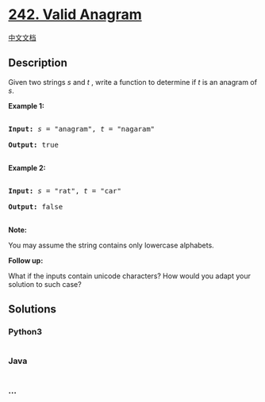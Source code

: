 # [242. Valid Anagram](https://leetcode.com/problems/valid-anagram)

[中文文档](/solution/0200-0299/0242.Valid%20Anagram/README.md)

## Description

<p>Given two strings <em>s</em> and <em>t&nbsp;</em>, write a function to determine if <em>t</em> is an anagram of <em>s</em>.</p>

<p><b>Example 1:</b></p>

<pre>

<b>Input:</b> <em>s</em> = &quot;anagram&quot;, <em>t</em> = &quot;nagaram&quot;

<b>Output:</b> true

</pre>

<p><b>Example 2:</b></p>

<pre>

<b>Input:</b> <em>s</em> = &quot;rat&quot;, <em>t</em> = &quot;car&quot;

<b>Output: </b>false

</pre>

<p><strong>Note:</strong><br />

You may assume the string contains only lowercase alphabets.</p>

<p><strong>Follow up:</strong><br />

What if the inputs contain unicode characters? How would you adapt your solution to such case?</p>

## Solutions

<!-- tabs:start -->

### **Python3**

```python

```

### **Java**

```java

```

### **...**

```

```

<!-- tabs:end -->
